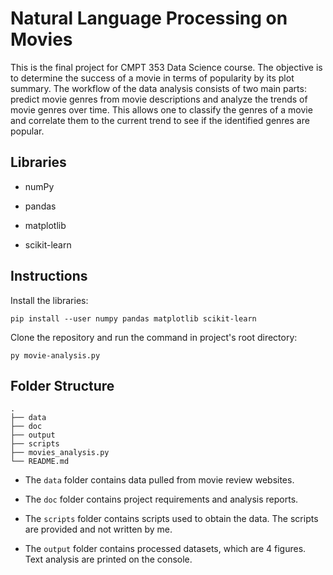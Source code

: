 # Natural Language Processing on Movies

This is the final project for CMPT 353 Data Science course. The objective is to determine the success of a movie in terms of popularity by its plot summary. The workflow of the data analysis consists of two main parts: predict movie genres from movie descriptions and analyze the trends of movie genres over time. This allows one to classify the genres of a movie and correlate them to the current trend to see if the identified genres are popular.

## Libraries

* numPy

* pandas

* matplotlib

* scikit-learn

## Instructions

Install the libraries:

    pip install --user numpy pandas matplotlib scikit-learn

Clone the repository and run the command in project's root directory: 

    py movie-analysis.py

## Folder Structure

    .
    ├── data
    ├── doc
    ├── output
    ├── scripts
    ├── movies_analysis.py
    └── README.md

* The `data` folder contains data pulled from movie review websites.

* The `doc` folder contains project requirements and analysis reports.

* The `scripts` folder contains scripts used to obtain the data. The scripts are provided and not written by me.

* The `output` folder contains processed datasets, which are 4 figures. Text analysis are  printed on the console.